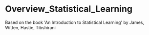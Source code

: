 # Overview_Statistical_Learning
Based on the book 'An Introduction to Statistical Learning' by James, Witten, Hastie, Tibshirani
